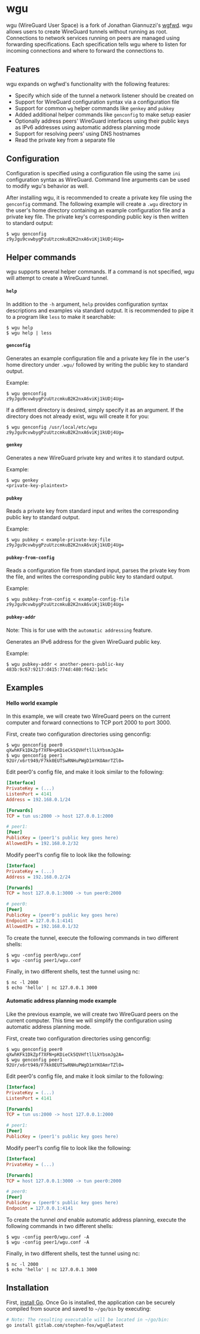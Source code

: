 # wgu

wgu (WireGuard User Space) is a fork of Jonathan Giannuzzi's [wgfwd][wgfwd].
wgu allows users to create WireGuard tunnels without running as root.
Connections to network services running on peers are managed using
forwarding specifications. Each specification tells wgu where to listen
for incoming connections and where to forward the connections to.

[wgfwd]: https://github.com/jgiannuzzi/wgfwd

## Features

wgu expands on wgfwd's functionality with the following features:

- Specify which side of the tunnel a network listener should be created on
- Support for WireGuard configuration syntax via a configuration file
- Support for common `wg` helper commands like `genkey` and `pubkey`
- Added additional helper commands like `genconfig` to make setup easier
- Optionally address peers' WireGuard interfaces using their public keys
  as IPv6 addresses using automatic address planning mode
- Support for resolving peers' using DNS hostnames
- Read the private key from a separate file

## Configuration

Configuration is specified using a configuration file using the same `ini`
configuration syntax as WireGuard. Command line arguments can be used to
modify wgu's behavior as well.

After installing wgu, it is recommended to create a private key file using
the `genconfig` command. The following example will create a `.wgu` directory
in the user's home directory containing an example configuration file and
a private key file. The private key's corresponding public key is then
written to standard output:

```console
$ wgu genconfig
z9yJgu9cvwbygPzuUtzcmkuB2K2nxA6viKj1kUDj4Ug=
```

## Helper commands

wgu supports several helper commands. If a command is not specified,
wgu will attempt to create a WireGuard tunnel.

#### `help`

In addition to the `-h` argument, `help` provides configuration syntax
descriptions and examples via standard output. It is recommended to
pipe it to a program like `less` to make it searchable:

```console
$ wgu help
$ wgu help | less
```

#### `genconfig`

Generates an example configuration file and a private key file in the
user's home directory under `.wgu/` followed by writing the public key
to standard output.

Example:

```console
$ wgu genconfig
z9yJgu9cvwbygPzuUtzcmkuB2K2nxA6viKj1kUDj4Ug= 
```

If a different directory is desired, simply specify it as an argument.
If the directory does not already exist, wgu will create it for you:

```console
$ wgu genconfig /usr/local/etc/wgu
z9yJgu9cvwbygPzuUtzcmkuB2K2nxA6viKj1kUDj4Ug=
```

#### `genkey`

Generates a new WireGuard private key and writes it to standard output.

Example:

```console
$ wgu genkey
<private-key-plaintext>
```

#### `pubkey`

Reads a private key from standard input and writes the corresponding
public key to standard output.

Example:

```console
$ wgu pubkey < example-private-key-file 
z9yJgu9cvwbygPzuUtzcmkuB2K2nxA6viKj1kUDj4Ug=
```

#### `pubkey-from-config`

Reads a configuration file from standard input, parses the private key
from the file, and writes the corresponding public key to standard output.

Example:

```console
$ wgu pubkey-from-config < example-config-file
z9yJgu9cvwbygPzuUtzcmkuB2K2nxA6viKj1kUDj4Ug=
```

#### `pubkey-addr`

Note: This is for use with the `automatic addressing` feature.

Generates an IPv6 address for the given WireGuard public key.

Example:

```console
$ wgu pubkey-addr < another-peers-public-key
483b:9c67:9217:d415:774d:480:f642:1e5c
```

## Examples

#### Hello world example

In this example, we will create two WireGuard peers on the current computer
and forward connections to TCP port 2000 to port 3000.

First, create two configuration directories using genconfig:

```console
$ wgu genconfig peer0
qXwhKFk1DkZpf7XFN+pKDieCk5QVHftllLkYbsmJg2A=
$ wgu genconfig peer1
92Ur/x6rt949/F7kk0EUTSwRNHuPWgD1mYKOAmrTZl0=
```

Edit peer0's config file, and make it look similar to the following:

```ini
[Interface]
PrivateKey = (...)
ListenPort = 4141
Address = 192.168.0.1/24

[Forwards]
TCP = tun us:2000 -> host 127.0.0.1:2000

# peer1:
[Peer]
PublicKey = (peer1's public key goes here)
AllowedIPs = 192.168.0.2/32
```

Modify peer1's config file to look like the following:

```ini
[Interface]
PrivateKey = (...)
Address = 192.168.0.2/24

[Forwards]
TCP = host 127.0.0.1:3000 -> tun peer0:2000

# peer0:
[Peer]
PublicKey = (peer0's public key goes here)
Endpoint = 127.0.0.1:4141
AllowedIPs = 192.168.0.1/32
```

To create the tunnel, execute the following commands in two
different shells:

```console
$ wgu -config peer0/wgu.conf
$ wgu -config peer1/wgu.conf
```

Finally, in two different shells, test the tunnel using nc:

```console
$ nc -l 2000
$ echo 'hello' | nc 127.0.0.1 3000
```

#### Automatic address planning mode example

Like the previous example, we will create two WireGuard peers on the
current computer. This time we will simplify the configuration using
automatic address planning mode.

First, create two configuration directories using genconfig:

```console
$ wgu genconfig peer0
qXwhKFk1DkZpf7XFN+pKDieCk5QVHftllLkYbsmJg2A=
$ wgu genconfig peer1
92Ur/x6rt949/F7kk0EUTSwRNHuPWgD1mYKOAmrTZl0=
```

Edit peer0's config file, and make it look similar to the following:

```ini
[Interface]
PrivateKey = (...)
ListenPort = 4141

[Forwards]
TCP = tun us:2000 -> host 127.0.0.1:2000

# peer1:
[Peer]
PublicKey = (peer1's public key goes here)
```

Modify peer1's config file to look like the following:

```ini
[Interface]
PrivateKey = (...)

[Forwards]
TCP = host 127.0.0.1:3000 -> tun peer0:2000

# peer0:
[Peer]
PublicKey = (peer0's public key goes here)
Endpoint = 127.0.0.1:4141
```

To create the tunnel *and* enable automatic address planning,
execute the following commands in two different shells:

```console
$ wgu -config peer0/wgu.conf -A
$ wgu -config peer1/wgu.conf -A
```

Finally, in two different shells, test the tunnel using nc:

```console
$ nc -l 2000
$ echo 'hello' | nc 127.0.0.1 3000
```

## Installation

First, [install Go][go]. Once Go is installed, the application can be
securely compiled from source and saved to `~/go/bin` by executing:

```sh
# Note: The resulting executable will be located in ~/go/bin:
go install gitlab.com/stephen-fox/wgu@latest
```

[go]: https://go.dev/

